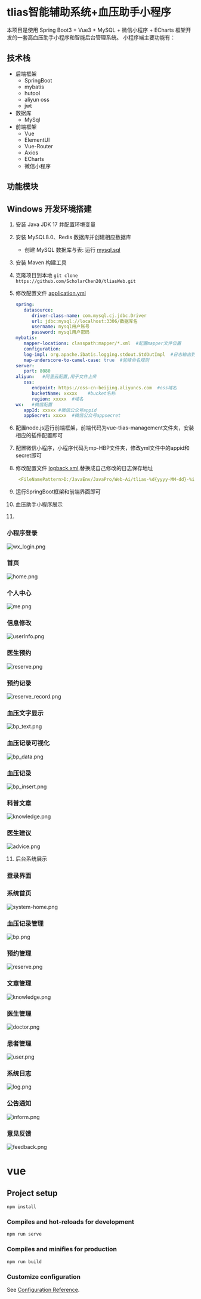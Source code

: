 # tlias智能辅助系统+血压助手小程序

本项目是使用 Spring Boot3 + Vue3 + MySQL + 微信小程序 + ECharts 框架开发的一套高血压助手小程序和智能后台管理系统。
小程序端主要功能有：


## 技术栈

- 后端框架
  - SpringBoot
  - mybatis
  - hutool
  - aliyun oss
  - jwt
- 数据库
  - MySql
- 前端框架
  - Vue
  - ElementUI
  - Vue-Router
  - Axios
  - ECharts
  - 微信小程序

## 功能模块
    
## Windows 开发环境搭建

1. 安装 Java JDK 17 并配置环境变量
2. 安装 MySQL8.0、Redis 数据库并创建相应数据库

   - 创建 MySQL 数据库与表: 运行 [mysql.sql](tlias.sql)

3. 安装 Maven 构建工具
4. 克隆项目到本地 `git clone https://github.com/ScholarChen20/tliasWeb.git `
5. 修改配置文件 [application.yml](./src/main/resources/application.yml)

    ```yml
    spring:
       datasource:
          driver-class-name: com.mysql.cj.jdbc.Driver
          url: jdbc:mysql://localhost:3306/数据库名
          username: mysql用户账号
          password: mysql用户密码
    mybatis:
       mapper-locations: classpath:mapper/*.xml  #配置mapper文件位置
       configuration:
       log-impl: org.apache.ibatis.logging.stdout.StdOutImpl  #日志输出到控制台
       map-underscore-to-camel-case: true  #驼峰命名规则
    server: 
       port: 8080
    aliyun:   #阿里云配置,用于文件上传
       oss:
          endpoint: https://oss-cn-beijing.aliyuncs.com  #oss域名
          bucketName: xxxxx    #bucket名称
          region: xxxxx  #域名
    wx:   #微信配置
       appId: xxxxx #微信公众号appid
       appSecret: xxxxx  #微信公众号appsecret
    ```
6. 配置node.js运行前端框架，前端代码为vue-tlias-management文件夹，安装相应的插件配置即可
7. 配置微信小程序，小程序代码为mp-HBP文件夹，修改yml文件中的appid和secret即可 
8. 修改配置文件 [logback.xml](./src/main/resources/logback.xml),替换成自己修改的日志保存地址
    ```yml
     <FileNamePattern>D:/JavaEnv/JavaPro/Web-Ai/tlias-%d{yyyy-MM-dd}-%i.log</FileNamePattern>
    ```
   
9. 运行SpringBoot框架和前端界面即可 
10. 血压助手小程序展示
11. 
### 小程序登录

![wx_login.png](asserts/wx/wx_login.png)

### 首页

![home.png](asserts/wx/home.png)

### 个人中心

![me.png](asserts/wx/me.png)

### 信息修改

![userInfo.png](asserts/wx/userInfo.png)

### 医生预约

![reserve.png](asserts/wx/reserve.png)

### 预约记录

![reserve_record.png](asserts/wx/reserve_record.png)

### 血压文字显示

![bp_text.png](asserts/wx/bp_text.png)

### 血压记录可视化

![bp_data.png](asserts/wx/bp_data.png)

### 血压记录

![bp_insert.png](asserts/wx/bp_insert.png)

### 科普文章

![knowledge.png](asserts/wx/knowledge.png)

### 医生建议

![advice.png](asserts/wx/advice.png)


11. 后台系统展示

### 登录界面



### 系统首页
![system-home.png](tlias-web-management/assert/system-home.png)

### 血压记录管理

![bp.png](asserts/bp.png)

### 预约管理

![reserve.png](asserts/reserve.png)

### 文章管理

![knowledge.png](asserts/knowledge.png)

### 医生管理

![doctor.png](asserts/doctor.png)

### 患者管理

![user.png](asserts/user.png)

### 系统日志

![log.png](asserts/log.png)

### 公告通知

![inform.png](asserts/inform.png)

### 意见反馈

![feedback.png](asserts/feedback.png)

# vue

## Project setup
```
npm install
```

### Compiles and hot-reloads for development
```
npm run serve
```

### Compiles and minifies for production
```
npm run build
```

### Customize configuration
See [Configuration Reference](https://cli.vuejs.org/config/).
